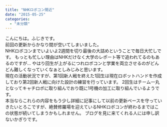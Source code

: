 ```yaml
---
title: "NHKロボコン間近"
date: "2015-05-25"
categories: 
  - "未分類"
---
```


こんにちは。ふじきです。  
前回の更新からかなり間が空いてしまいました。  
NHKロボコンまでいよいよ2週間を切り最後の大詰めということで毎日大忙しです。 もっとも忙しい理由はNHKだけなく大学のレポート等で追われてるのもあるのですが… やはり回生が上がるにつれロボコンと学業を両立させるのがどんどん難しくなっていくなぁとしみじみと思います。  
現在の活動状況ですが、第1回新人戦を終えた1回生は現在ロボットハンドを作成しており第2回新人戦に向けた設計の練習を行っています。 2回生はチーム一丸となってキャチロボに取り組んでおり既に1号機の加工に取り組んでいるようです。  
本当ならこれらの内容をもう少し詳細に記事にして以前の更新ペースを守っていきたいとろこですが、絶賛修羅場を迎えているNHKロボコンが終わるまではこの状態が続いてしまうかもしれません。 ブログを見に来てくれる人には申し訳ないかぎりです。
